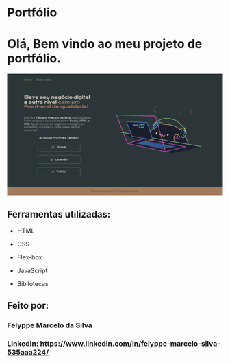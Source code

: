 # Portfólio 
# Olá, Bem vindo ao meu projeto de portfólio.

![image](https://github.com/felyppe1201/portfolio/blob/main/assets/site.png)

## Ferramentas utilizadas:

* HTML

* CSS

* Flex-box

* JavaScript

* Bibilotecas

## Feito por:

### Felyppe Marcelo da Silva

### Linkedin: https://www.linkedin.com/in/felyppe-marcelo-silva-535aaa224/
